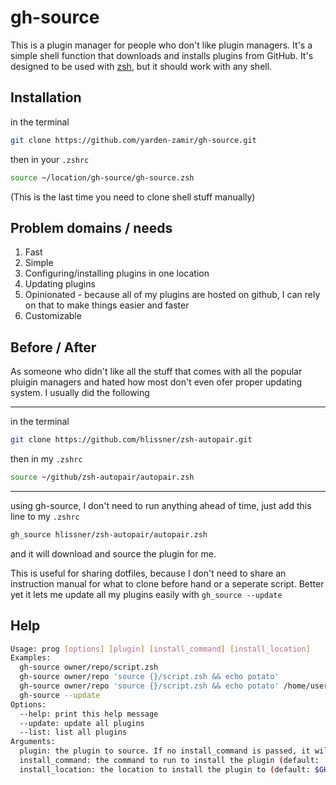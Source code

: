 # gh-source
This is a plugin manager for people who don't like plugin managers. It's a simple shell function that downloads and installs plugins from GitHub. It's designed to be used with [zsh](http://www.zsh.org/), but it should work with any shell.

## Installation
in the terminal
```sh
git clone https://github.com/yarden-zamir/gh-source.git
```
then in your `.zshrc`   
```sh
source ~/location/gh-source/gh-source.zsh
```
(This is the last time you need to clone shell stuff manually)
## Problem domains / needs
1. Fast
2. Simple
3. Configuring/installing plugins in one location
4. Updating plugins
5. Opinionated - because all of my plugins are hosted on github, I can rely on that to make things easier and faster
6. Customizable

## Before / After
As someone who didn't like all the stuff that comes with all the popular pluigin managers and hated how most don't even ofer proper updating system. I usually did the following

---
in the terminal
```sh
git clone https://github.com/hlissner/zsh-autopair.git
```
then in my `.zshrc`
```sh
source ~/github/zsh-autopair/autopair.zsh
```
---
using gh-source, I don't need to run anything ahead of time, just add this line to my `.zshrc`
```sh
gh_source hlissner/zsh-autopair/autopair.zsh
```
and it will download and source the plugin for me. 

This is useful for sharing dotfiles, because I don't need to share an instruction manual for what to clone before hand or a seperate script. Better yet it lets me update all my plugins easily with `gh_source --update`

## Help
```sh
Usage: prog [options] [plugin] [install_command] [install_location]
Examples:
  gh-source owner/repo/script.zsh
  gh-source owner/repo 'source {}/script.zsh && echo potato'
  gh-source owner/repo 'source {}/script.zsh && echo potato' /home/user/special_location
  gh-source --update
Options:
  --help: print this help message
  --update: update all plugins
  --list: list all plugins
Arguments:
  plugin: the plugin to source. If no install_command is passed, it will assume the last segment is the file to source (default install command)
  install_command: the command to run to install the plugin (default: 'source {}/$(echo "$1" | cut -d'/' -f3-) where {} is replaced by install location. meaning that if your plugin is owner/repo/plug.zsh, it will run 'source $install_location/plug.zsh
  install_location: the location to install the plugin to (default: $GH_SOURCE_INSTALL_LOCATION/$(basename $install_source))
```
